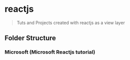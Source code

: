 # reactjs

> Tuts and Projects created with reactjs as a view layer

## Folder Structure

### Microsoft (Microsoft Reactjs tutorial)